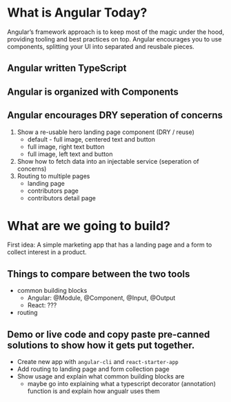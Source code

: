 # What is Angular Today?
Angular’s framework approach is to keep most of the magic under the hood, providing tooling and best practices on top. Angular encourages you to use components, splitting your UI into separated and reusbale pieces.

## Angular written TypeScript
## Angular is organized with Components
## Angular encourages DRY seperation of concerns

1. Show a re-usable hero landing page component (DRY / reuse)
    - default - full image, centered text and button
    - full image, right text button
    - full image, left text and button
2. Show how to fetch data into an injectable service (seperation of concerns)
3. Routing to multiple pages 
    - landing page
    - contributors page
    - contributors detail page

# What are we going to build? 
First idea: A simple marketing app that has a landing page and a form to collect interest in a product.
## Things to compare between the two tools
- common building blocks
    - Angular: @Module, @Component, @Input, @Output
    - React: ???
- routing

## Demo or live code and copy paste pre-canned solutions to show how it gets put together.
- Create new app with `angular-cli` and `react-starter-app`
- Add routing to landing page and form collection page
- Show usage and explain what common building blocks are
    - maybe go into explaining what a typescript decorator (annotation) function is and explain how angualr uses them